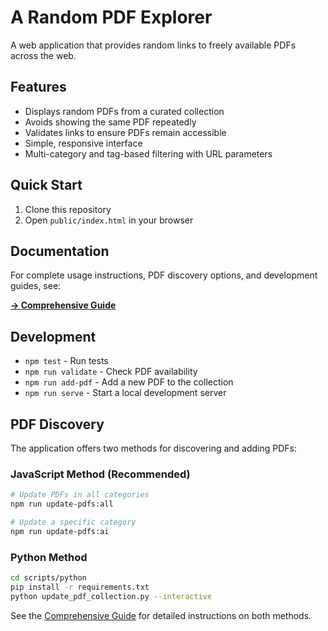 # A Random PDF Explorer

A web application that provides random links to freely available PDFs across the web.

## Features

- Displays random PDFs from a curated collection
- Avoids showing the same PDF repeatedly
- Validates links to ensure PDFs remain accessible
- Simple, responsive interface
- Multi-category and tag-based filtering with URL parameters

## Quick Start

1. Clone this repository
2. Open `public/index.html` in your browser

## Documentation

For complete usage instructions, PDF discovery options, and development guides, see:

[**→ Comprehensive Guide**](docs/start.md)

## Development

- `npm test` - Run tests
- `npm run validate` - Check PDF availability
- `npm run add-pdf` - Add a new PDF to the collection
- `npm run serve` - Start a local development server

## PDF Discovery

The application offers two methods for discovering and adding PDFs:

### JavaScript Method (Recommended)
```bash
# Update PDFs in all categories
npm run update-pdfs:all

# Update a specific category
npm run update-pdfs:ai
```

### Python Method
```bash
cd scripts/python
pip install -r requirements.txt
python update_pdf_collection.py --interactive
```

See the [Comprehensive Guide](docs/start.md) for detailed instructions on both methods.
